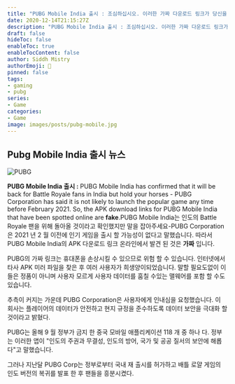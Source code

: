 ```yaml
---
title: "PUBG Mobile India 출시 : 조심하십시오. 이러한 가짜 다운로드 링크가 당신을 유혹하지 않도록하십시오"
date: 2020-12-14T21:15:27Z
description: "PUBG Mobile India 출시 : 조심하십시오. 이러한 가짜 다운로드 링크가 당신을 유혹하지 않도록하십시오"
draft: false
hideToc: false
enableToc: true
enableTocContent: false
author: Siddh Mistry
authorEmoji: 🤯
pinned: false
tags:
- gaming
- pubg
series:
- Game
categories:
- Game
image: images/posts/pubg-mobile.jpg 
---
```


## Pubg Mobile India 출시 뉴스

![PUBG](/images/posts/pubg-mobile.jpg)

**PUBG Mobile India 출시 :** PUBG Mobile India has confirmed that it will be back for Battle Royale fans in India but hold your horses - PUBG Corporation has said it is not likely to launch the popular game any time before February 2021. So, the APK download links for PUBG Mobile India that have been spotted online are **fake**.PUBG Mobile India는 인도의 Battle Royale 팬을 위해 돌아올 것이라고 확인했지만 말을 잡아주세요-PUBG Corporation은 2021 년 2 월 이전에 인기 게임을 출시 할 가능성이 없다고 말했습니다. 따라서 PUBG Mobile India의 APK 다운로드 링크 온라인에서 발견 된 것은 **가짜** 입니다.

PUBG의 가짜 링크는 휴대폰을 손상시킬 수 있으므로 위험 할 수 있습니다. 인터넷에서 타사 APK 미러 파일을 찾은 후 여러 사용자가 희생양이되었습니다. 말할 필요도없이 이들은 정품이 아니며 사용자 모르게 사용자 데이터를 훔칠 수있는 맬웨어를 포함 할 수도 있습니다.

추측이 커지는 가운데 PUBG Corporation은 사용자에게 인내심을 요청했습니다. 이 회사는 플레이어의 데이터가 안전하고 현지 규정을 준수하도록 데이터 보안을 극대화 할 것이라고 밝혔다.

PUBG는 올해 9 월 정부가 금지 한 중국 모바일 애플리케이션 118 개 중 하나 다. 정부는 이러한 앱이 "인도의 주권과 무결성, 인도의 방어, 국가 및 공공 질서의 보안에 해롭다"고 말했습니다.

그러나 지난달 PUBG Corp는 정부로부터 국내 재 출시를 허가하고 배틀 로얄 게임의 인도 버전의 복귀를 발표 한 후 팬들을 흥분시켰다.